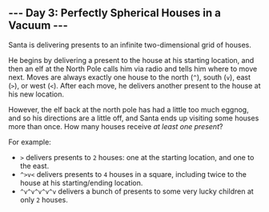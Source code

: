 ## \--- Day 3: Perfectly Spherical Houses in a Vacuum ---

Santa is delivering presents to an infinite two-dimensional grid of houses.

He begins by delivering a present to the house at his starting location, and
then an elf at the North Pole calls him via radio and tells him where to move
next. Moves are always exactly one house to the north (`^`), south (`v`), east
(`>`), or west (`<`). After each move, he delivers another present to the
house at his new location.

However, the elf back at the north pole has had a little too much eggnog, and
so his directions are a little off, and Santa ends up visiting some houses
more than once. How many houses receive _at least one present_?

For example:

  * `>` delivers presents to `2` houses: one at the starting location, and one to the east.
  * `^>v<` delivers presents to `4` houses in a square, including twice to the house at his starting/ending location.
  * `^v^v^v^v^v` delivers a bunch of presents to some very lucky children at only `2` houses.

